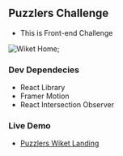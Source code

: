 ## Puzzlers Challenge

-   This is Front-end Challenge

![Wiket Home](./src/wiket-home.png);

### Dev Dependecies

-   React Library
-   Framer Motion
-   React Intersection Observer

### Live Demo

-   [Puzzlers Wiket Landing](https://puzzlers-wiket.netlify.app)
